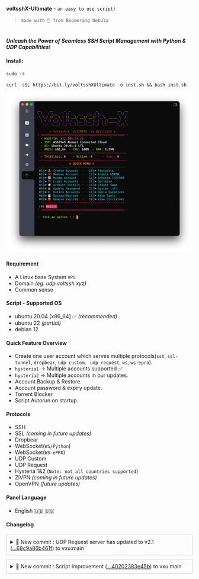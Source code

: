 **voltsshX-Ultimate** - ```an easy to use script!```


  > ```made with 🤍 from Boomerang Nebula```
#
***_Unleash the Power of Seamless SSH Script Management with Python &amp; UDP Capabilities!_***

#### Install:
```
sudo -s
```
```
curl -sSL https://bit.ly/voltsshXUltimate -o inst.sh && bash inst.sh

```

<center><img src="https://github.com/prjkt-nv404/voltsshX-Ultimate/raw/main/assets/voltsshXUltimate.png" alt="banner" width="500"/></center>


#### Requirement
- A Linux base System ```VPS```
- Domain _(eg: udp.voltssh.xyz)_
- Common sense

#### Script - Supported OS
- ubuntu 20.04 [x86_64] ✅ _(recommended)_
- ubuntu 22 _(partial)_
- debian 12 

#### Quick Feature Overview
- Create one user account which serves multiple protocols(```ssh```, ```ssl-tunnel```, ```dropbear```, ```udp custom```, ``` udp request```, ```ws```,    ```ws-epro```).
-  ```hysteria1``` → Multiple accounts supported ✅
-  ```hysteria2``` → Multiple accounts in our updates.
- Account Backup & Restore.
- Account password & expiry update.
- Torrent Blocker
- Script Autorun on startup.

#### Protocols
- SSH
- SSL _(coming in future updates)_
- Dropbear
- WebSocket(```WS/Python```)
- WebSocket(```WS-ePRO```)
- UDP Custom
- UDP Request
- Hysteria 1&2 (```Note: not all countries supported```)
- ZiVPN _(coming in future updates)_
- OpenVPN _(future updates)_

#### Panel Language
- English 🇬🇧 🇺🇸

#### Changelog

<details class="details" style="border: 1px solid #ccc; padding: 10px; margin-bottom: 10px;">
  <summary style="cursor: pointer;">🔨 New commit : UDP Request server has updated to v2.1  (<a href="https://github.com/vxu007/vxu/compare/99db8072f2e1...68c9a86b461f" target="_blank">...68c9a86b461f</a>) to vxu:main</summary>
  <ul>
    <li><strong>Commit:</strong> <a href="https://github.com/vxu007/vxu/commit/68c9a86b461f2d48a3604d0af51b2de0bf415aa0" target="_blank">68c9a86</a></li>
    <li><strong>[update]</strong> UDP Request server updated to v2.1</li>
    <li><strong>[add/new]</strong> Webmin panel added</li>
    <li><strong>[update]</strong> Debian environment support</li>
    <li><strong>[update]</strong> userbackup file DL channel/link port update by vxu007</li>
  </ul>
</details>

<details class="details" style="border: 1px solid #ccc; padding: 10px; margin-bottom: 10px;">
  <summary style="cursor: pointer;">🔨 New commit : Script Improvement (<a href="https://github.com/vxu007/vxu/commit/c67c273079ec897311a1c91e783e40202383e45b" target="_blank">...40202383e45b</a>) to vxu:main</summary>
<ul>
  <li><strong>Commit:</strong> <a href="https://github.com/vxu007/vxu/commit/4bc892ae110987ab49230c422b423af0f8630c44" target="_blank">4bc892a</a></li>
  <li><strong>[added/new]</strong> DDOS Protection(simple) ✔︎</li>
  <li><strong>[improvement]</strong> WebSocket compatibily on/with Ubuntu-22+ ✔︎</li>
  <li><strong>[updated]</strong> Speedtest: use cloudflare ✔︎</li>
  <li><strong>[updated]</strong> Banner email/contact us. ✔︎</li>
</ul>
</details>
